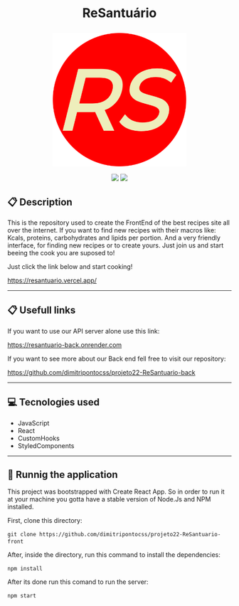 # <p align = "center"> ReSantuário </p>

<p align="center">
   <img style="width:300px" src="./public/android-chrome-512x512.png"/>
</p>

<p align = "center">
   <img src="https://img.shields.io/badge/author-dimitripontocss-4dae71?style=flat-square" />
   <img src="https://img.shields.io/github/languages/count/dimitripontocss/projeto22-ReSantuario-front?color=4dae71&style=flat-square" />
</p>

## :clipboard: Description

This is the repository used to create the FrontEnd of the best recipes site all over the internet. If you want to find new recipes with their macros like: Kcals, proteins, carbohydrates and lipids per portion. And a very friendly interface, for finding new recipes or to create yours. Just join us and start beeing the cook you are suposed to!

Just click the link below and start cooking!

https://resantuario.vercel.app/

---

## :clipboard: Usefull links

If you want to use our API server alone use this link:

https://resantuario-back.onrender.com

If you want to see more about our Back end fell free to visit our repository:

https://github.com/dimitripontocss/projeto22-ReSantuario-back

---

## :computer: Tecnologies used

- JavaScript
- React
- CustomHooks
- StyledComponents

---

## 🏁 Runnig the application

This project was bootstrapped with Create React App. So in order to run it at your machine you gotta have a stable version of Node.Js and NPM installed.

First, clone this directory:

```
git clone https://github.com/dimitripontocss/projeto22-ReSantuario-front
```

After, inside the directory, run this command to install the dependencies:

```
npm install
```

After its done run this comand to run the server:

```
npm start
```
